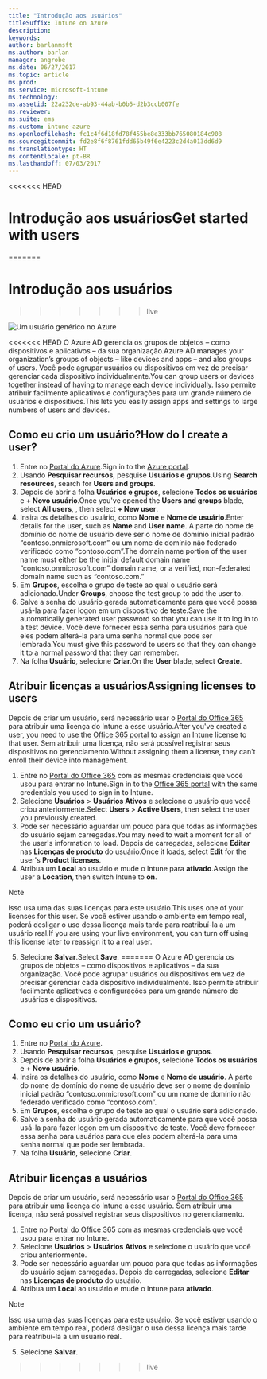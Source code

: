 ```yaml
---
title: "Introdução aos usuários"
titleSuffix: Intune on Azure
description: 
keywords: 
author: barlanmsft
ms.author: barlan
manager: angrobe
ms.date: 06/27/2017
ms.topic: article
ms.prod: 
ms.service: microsoft-intune
ms.technology: 
ms.assetid: 22a232de-ab93-44ab-b0b5-d2b3ccb007fe
ms.reviewer: 
ms.suite: ems
ms.custom: intune-azure
ms.openlocfilehash: fc1c4f6d18fd78f455be8e333bb765080184c908
ms.sourcegitcommit: fd2e8f6f8761fdd65b49f6e4223c2d4a013dd6d9
ms.translationtype: HT
ms.contentlocale: pt-BR
ms.lasthandoff: 07/03/2017
---
```

<<<<<<< HEAD
# <span data-ttu-id="4f496-102">Introdução aos usuários</span><span class="sxs-lookup"><span data-stu-id="4f496-102">Get started with users</span></span>
=======
# Introdução aos usuários
>>>>>>> live
<a id="get-started-with-users" class="xliff"></a>

![Um usuário genérico no Azure](/intune/media/generic-intune-user.png)

<<<<<<< HEAD
<span data-ttu-id="4f496-104">O Azure AD gerencia os grupos de objetos – como dispositivos e aplicativos – da sua organização.</span><span class="sxs-lookup"><span data-stu-id="4f496-104">Azure AD manages your organization’s groups of objects – like devices and apps – and also groups of users.</span></span> <span data-ttu-id="4f496-105">Você pode agrupar usuários ou dispositivos em vez de precisar gerenciar cada dispositivo individualmente.</span><span class="sxs-lookup"><span data-stu-id="4f496-105">You can group users or devices together instead of having to manage each device individually.</span></span> <span data-ttu-id="4f496-106">Isso permite atribuir facilmente aplicativos e configurações para um grande número de usuários e dispositivos.</span><span class="sxs-lookup"><span data-stu-id="4f496-106">This lets you easily assign apps and settings to large numbers of users and devices.</span></span>

## <span data-ttu-id="4f496-107">Como eu crio um usuário?</span><span class="sxs-lookup"><span data-stu-id="4f496-107">How do I create a user?</span></span>
<a id="how-do-i-create-a-user" class="xliff"></a>

1. <span data-ttu-id="4f496-108">Entre no [Portal do Azure](https://portal.azure.com).</span><span class="sxs-lookup"><span data-stu-id="4f496-108">Sign in to the [Azure portal](https://portal.azure.com).</span></span>
2. <span data-ttu-id="4f496-109">Usando **Pesquisar recursos**, pesquise **Usuários e grupos**.</span><span class="sxs-lookup"><span data-stu-id="4f496-109">Using **Search resources**, search for **Users and groups**.</span></span>
3. <span data-ttu-id="4f496-110">Depois de abrir a folha **Usuários e grupos**, selecione **Todos os usuários** e **+ Novo usuário**.</span><span class="sxs-lookup"><span data-stu-id="4f496-110">Once you've opened the **Users and groups** blade, select **All users**, , then select **+ New user**.</span></span>
4. <span data-ttu-id="4f496-111">Insira os detalhes do usuário, como **Nome** e **Nome de usuário**.</span><span class="sxs-lookup"><span data-stu-id="4f496-111">Enter details for the user, such as **Name** and **User name**.</span></span> <span data-ttu-id="4f496-112">A parte do nome de domínio do nome de usuário deve ser o nome de domínio inicial padrão “contoso.onmicrosoft.com” ou um nome de domínio não federado verificado como “contoso.com”.</span><span class="sxs-lookup"><span data-stu-id="4f496-112">The domain name portion of the user name must either be the initial default domain name “contoso.onmicrosoft.com” domain name, or a verified, non-federated domain name such as “contoso.com.”</span></span>
5. <span data-ttu-id="4f496-113">Em **Grupos**, escolha o grupo de teste ao qual o usuário será adicionado.</span><span class="sxs-lookup"><span data-stu-id="4f496-113">Under **Groups**, choose the test group to add the user to.</span></span>
6. <span data-ttu-id="4f496-114">Salve a senha do usuário gerada automaticamente para que você possa usá-la para fazer logon em um dispositivo de teste.</span><span class="sxs-lookup"><span data-stu-id="4f496-114">Save the automatically generated user password so that you can use it to log in to a test device.</span></span> <span data-ttu-id="4f496-115">Você deve fornecer essa senha para usuários para que eles podem alterá-la para uma senha normal que pode ser lembrada.</span><span class="sxs-lookup"><span data-stu-id="4f496-115">You must give this password to users so that they can change it to a normal password that they can remember.</span></span>
7. <span data-ttu-id="4f496-116">Na folha **Usuário**, selecione **Criar**.</span><span class="sxs-lookup"><span data-stu-id="4f496-116">On the **User** blade, select **Create**.</span></span>

## <span data-ttu-id="4f496-117">Atribuir licenças a usuários</span><span class="sxs-lookup"><span data-stu-id="4f496-117">Assigning licenses to users</span></span>
<a id="assigning-licenses-to-users" class="xliff"></a>

<span data-ttu-id="4f496-118">Depois de criar um usuário, será necessário usar o [Portal do Office 365](http://go.microsoft.com/fwlink/p/?LinkId=698854) para atribuir uma licença do Intune a esse usuário.</span><span class="sxs-lookup"><span data-stu-id="4f496-118">After you've created a user, you need to use the [Office 365 portal](http://go.microsoft.com/fwlink/p/?LinkId=698854) to assign an Intune license to that user.</span></span> <span data-ttu-id="4f496-119">Sem atribuir uma licença, não será possível registrar seus dispositivos no gerenciamento.</span><span class="sxs-lookup"><span data-stu-id="4f496-119">Without assigning them a license, they can't enroll their device into management.</span></span>

1. <span data-ttu-id="4f496-120">Entre no [Portal do Office 365](http://go.microsoft.com/fwlink/p/?LinkId=698854) com as mesmas credenciais que você usou para entrar no Intune.</span><span class="sxs-lookup"><span data-stu-id="4f496-120">Sign in to the [Office 365 portal](http://go.microsoft.com/fwlink/p/?LinkId=698854) with the same credentials you used to sign in to Intune.</span></span>
2. <span data-ttu-id="4f496-121">Selecione **Usuários** > **Usuários Ativos** e selecione o usuário que você criou anteriormente.</span><span class="sxs-lookup"><span data-stu-id="4f496-121">Select **Users** > **Active Users**, then select the user you previously created.</span></span>
3. <span data-ttu-id="4f496-122">Pode ser necessário aguardar um pouco para que todas as informações do usuário sejam carregadas.</span><span class="sxs-lookup"><span data-stu-id="4f496-122">You may need to wait a moment for all of the user's information to load.</span></span> <span data-ttu-id="4f496-123">Depois de carregadas, selecione **Editar** nas **Licenças de produto** do usuário.</span><span class="sxs-lookup"><span data-stu-id="4f496-123">Once it loads, select **Edit** for the user's **Product licenses**.</span></span>
4. <span data-ttu-id="4f496-124">Atribua um **Local** ao usuário e mude o Intune para **ativado**.</span><span class="sxs-lookup"><span data-stu-id="4f496-124">Assign the user a **Location**, then switch Intune to **on**.</span></span>

 > [!NOTE]
 > <span data-ttu-id="4f496-125">Isso usa uma das suas licenças para este usuário.</span><span class="sxs-lookup"><span data-stu-id="4f496-125">This uses one of your licenses for this user.</span></span> <span data-ttu-id="4f496-126">Se você estiver usando o ambiente em tempo real, poderá desligar o uso dessa licença mais tarde para reatribuí-la a um usuário real.</span><span class="sxs-lookup"><span data-stu-id="4f496-126">If you are using your live environment, you can turn off using this license later to reassign it to a real user.</span></span>

5. <span data-ttu-id="4f496-127">Selecione **Salvar**.</span><span class="sxs-lookup"><span data-stu-id="4f496-127">Select **Save**.</span></span>
=======
O Azure AD gerencia os grupos de objetos – como dispositivos e aplicativos – da sua organização. Você pode agrupar usuários ou dispositivos em vez de precisar gerenciar cada dispositivo individualmente. Isso permite atribuir facilmente aplicativos e configurações para um grande número de usuários e dispositivos.

## Como eu crio um usuário?
<a id="how-do-i-create-a-user" class="xliff"></a>

1. Entre no [Portal do Azure](https://portal.azure.com).
2. Usando **Pesquisar recursos**, pesquise **Usuários e grupos**.
3. Depois de abrir a folha **Usuários e grupos**, selecione **Todos os usuários** e **+ Novo usuário**.
4. Insira os detalhes do usuário, como **Nome** e **Nome de usuário**. A parte do nome de domínio do nome de usuário deve ser o nome de domínio inicial padrão “contoso.onmicrosoft.com” ou um nome de domínio não federado verificado como “contoso.com”.
5. Em **Grupos**, escolha o grupo de teste ao qual o usuário será adicionado.
6. Salve a senha do usuário gerada automaticamente para que você possa usá-la para fazer logon em um dispositivo de teste. Você deve fornecer essa senha para usuários para que eles podem alterá-la para uma senha normal que pode ser lembrada.
7. Na folha **Usuário**, selecione **Criar**.

## Atribuir licenças a usuários
<a id="assigning-licenses-to-users" class="xliff"></a>

Depois de criar um usuário, será necessário usar o [Portal do Office 365](http://go.microsoft.com/fwlink/p/?LinkId=698854) para atribuir uma licença do Intune a esse usuário. Sem atribuir uma licença, não será possível registrar seus dispositivos no gerenciamento.

1. Entre no [Portal do Office 365](http://go.microsoft.com/fwlink/p/?LinkId=698854) com as mesmas credenciais que você usou para entrar no Intune.
2. Selecione **Usuários** > **Usuários Ativos** e selecione o usuário que você criou anteriormente.
3. Pode ser necessário aguardar um pouco para que todas as informações do usuário sejam carregadas. Depois de carregadas, selecione **Editar** nas **Licenças de produto** do usuário.
4. Atribua um **Local** ao usuário e mude o Intune para **ativado**.

 > [!NOTE]
 > Isso usa uma das suas licenças para este usuário. Se você estiver usando o ambiente em tempo real, poderá desligar o uso dessa licença mais tarde para reatribuí-la a um usuário real.

5. Selecione **Salvar**.
>>>>>>> live
